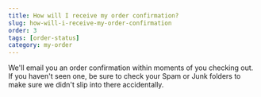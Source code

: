 ```yaml
---
title: How will I receive my order confirmation?
slug: how-will-i-receive-my-order-confirmation
order: 3
tags: [order-status]
category: my-order
---
```


We'll email you an order confirmation within moments of you checking out. If you haven't seen one, be sure to check your Spam or Junk folders to make sure we didn't slip into there accidentally.
